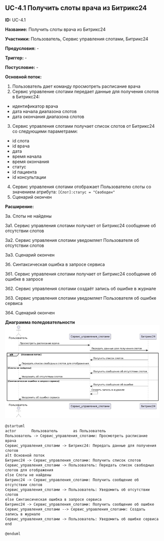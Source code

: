 ## UC-4.1 Получить слоты врача из Битрикс24

**ID:** UC-4.1

**Название:** Получить слоты врача из Битрикс24

**Участники:** Пользователь, Сервис управления слотами, Битрикс24

**Предусловия:** -

**Триггер:** -

**Постусловие:** -

**Основной поток:**
1. Пользователь дает команду просмотреть расписание врача
2. Сервис управление слотами передает данные для получения слотов в Битрикс24:
 - идентификатор врача
 - дата начала диапазона слотов
 - дата окончания диапазона слотов
3. Сервис управления слотами получает список слотов от Битрикс24 со следующими параметрами:
 - id слота
 - id врача
 - дата
 - время начала
 - время окончания
 - статус
 - id пациента
 - id консультации
4. Сервис управления слотами отображает Пользователю слоты со значением атрибута: ```[Слот]:статус = "Свободен"```
5. Сценарий окончен

**Расширение:**

3а. Слоты не найдены

  3а1. Сервис управления слотами получает от Битрикс24 сообщение об отсутствии слотов

  3а2. Сервис управления слотами уведомляет Пользователя об отсутствии слотов

  3а3. Сценарий окончен

3б. Синтаксическая ошибка в запросе сервиса

  3б1. Сервис управления слотами получает от Битрикс24 сообщение об ошибке в запросе

  3б2. Сервис управления слотами создаёт запись об ошибке в журнале

  3б3. Сервис управления слотами уведомляет Пользователя об ошибке сервиса

  3б4. Сценарий окончен


**Диаграмма поледовательности**
![sequence](./sequence.png)

```
@startuml
actor       Пользователь       as Пользователь
Пользователь -> Сервис_управления_слотами: Просмотреть расписание врача
Сервис_управления_слотами -> Битрикс24: Передать данные для получения слотов
alt Основной поток
Битрикс24 -> Сервис_управления_слотами: Получить список слотов
Сервис_управления_слотами -> Пользователь: Передать список свободных слотов для отображения
else Слоты не найдены
Битрикс24 -> Сервис_управления_слотами: Получить сообщение об отсутствии слотов
Сервис_управления_слотами -> Пользователь: Уведомить об отсутствии слотов
else Синтаксическая ошибка в запросе сервиса
Битрикс24 -> Сервис_управления_слотами: Получить сообщение об ошибке
Сервис_управления_слотами --> Сервис_управления_слотами: Создать запись в журнале
Сервис_управления_слотами -> Пользователь: Уведомить об ошибке сервиса
end

@enduml
```

